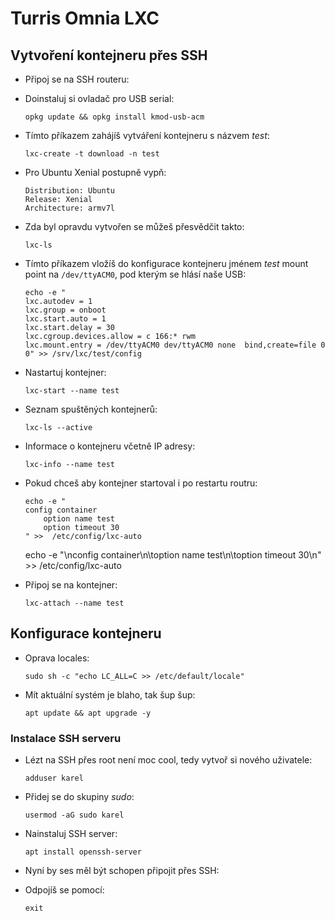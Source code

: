 # Turris Omnia LXC



## Vytvoření kontejneru přes SSH

* Připoj se na SSH routeru:

* Doinstaluj si ovladač pro USB serial:
  ```
  opkg update && opkg install kmod-usb-acm
  ```

* Tímto příkazem zahájíš vytváření kontejneru s názvem _test_:
  ```
  lxc-create -t download -n test
  ```

* Pro Ubuntu Xenial postupně vypň:
  ```
  Distribution: Ubuntu
  Release: Xenial
  Architecture: armv7l
  ```

* Zda byl opravdu vytvořen se můžeš přesvědčit takto:
  ```
  lxc-ls
  ```

* Tímto příkazem vložíš do konfigurace kontejneru jménem _test_ mount point na `/dev/ttyACM0`, pod kterým se hlásí naše USB:
  ```
  echo -e "
  lxc.autodev = 1
  lxc.group = onboot
  lxc.start.auto = 1
  lxc.start.delay = 30
  lxc.cgroup.devices.allow = c 166:* rwm
  lxc.mount.entry = /dev/ttyACM0 dev/ttyACM0 none  bind,create=file 0 0" >> /srv/lxc/test/config
  ```

* Nastartuj kontejner:
  ```
  lxc-start --name test
  ```

* Seznam spuštěných kontejnerů:
  ```
  lxc-ls --active
  ```

* Informace o kontejneru včetně IP adresy:
  ```
  lxc-info --name test
  ```

* Pokud chceš aby kontejner startoval i po restartu routru:
  ```
  echo -e "
  config container
      option name test
      option timeout 30
  " >>  /etc/config/lxc-auto
  ```

  echo -e "\nconfig container\n\toption name test\n\toption timeout 30\n" >>  /etc/config/lxc-auto

* Připoj se na kontejner:
  ```
  lxc-attach --name test
  ```

## Konfigurace kontejneru

* Oprava locales:
  ```
  sudo sh -c "echo LC_ALL=C >> /etc/default/locale"
  ```

* Mít aktuální systém je blaho, tak šup šup:
  ```
  apt update && apt upgrade -y
  ```

### Instalace SSH serveru

* Lézt na SSH přes root není moc cool, tedy vytvoř si nového uživatele:
  ```
  adduser karel
  ```

* Přidej se do skupiny _sudo_:
  ```
  usermod -aG sudo karel
  ```

* Nainstaluj SSH server:
  ```
  apt install openssh-server
  ```

* Nyní by ses měl být schopen připojit přes SSH:

* Odpojíš se pomocí:
  ```
  exit
  ```


